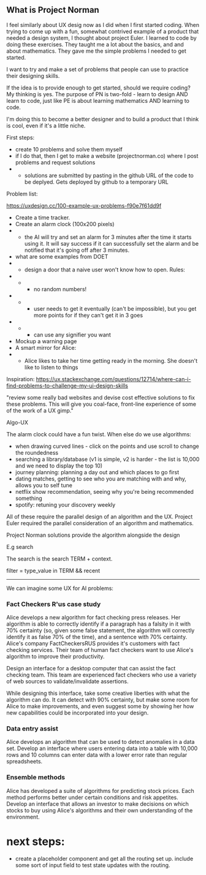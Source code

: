 ## What is Project Norman

I feel similarly about UX desig now as I did when I first started coding. When trying
to come up with a fun, somewhat contrived example of a product that needed a design system, I thought about project 
Euler. I learned to code by doing these exercises. They taught me a lot about the basics, and and about mathematics. They gave me the 
simple problems I needed to get started.

I want to try and make a set of problems that people can use to practice their designing skills.

If the idea is to provide enough to get started, should we require coding? My thinking is yes. The purpose of PN is two-fold - learn to design AND
learn to code, just like PE is about learning mathematics AND learning to code.

I'm doing this to become a better designer and to build a product that I think is cool, even if it's a little niche.

First steps:
* create 10 problems and solve them myself
* if I do that, then I get to make a website (projectnorman.co) where I post problems and request solutions
* * solutions are submitted by pasting in the github URL of the code to be deplyed. Gets deployed by github to a temporary URL

Problem list:

https://uxdesign.cc/100-example-ux-problems-f90e7f61dd9f
* Create a time tracker.
* Create an alarm clock (100x200 pixels)
* * the AI will try and set an alarm for 3 minutes after the time it starts using it. It will say success if it can successfully set the alarm and be notified that it's going off after 3 minutes.
* what are some examples from DOET
* * design a door that a naive user won't know how to open. Rules:
* * * no random numbers!
* * * user needs to get it eventually (can't be impossible), but you get more points for if they can't get it in 3 goes
* * * can use any signifier you want
* Mockup a warning page
* A smart mirror for Alice:
* * Alice likes to take her time getting ready in the morning. She doesn't like to listen to things 


Inspiration:
https://ux.stackexchange.com/questions/12714/where-can-i-find-problems-to-challenge-my-ui-design-skills

"review some really bad websites and devise cost effective solutions to fix these problems. This will give you coal-face, front-line experience of some of the work of a UX gimp."

Algo-UX

The alarm clock could have a fun twist.
When else do we use algorithms:
- when drawing curved lines - click on the points and use scroll to change the roundedness
- searching a library/database (v1 is simple, v2 is harder - the list is 10,000 and we need to display the top 10)
- journey planning: planning a day out and which places to go first
- dating matches, getting to see who you are matching with and why, allows you to self tune
- netflix show recommendation, seeing why you're being recommended something
- spotify: retuning your discovery weekly

All of these require the parallel design of an algorithm and the UX. Project Euler required the parallel
consideration of an algorithm and mathematics.

Project Norman solutions provide the algorithm alongside the design

E.g search

The search is the search TERM + context.

filter = type_value in TERM && recent

---------------

We can imagine some UX for AI problems:

### Fact Checkers R'us case study

Alice develops a new algorithm for fact checking press releases. Her algorithm is able to correctly identify if a paragraph has a falsity in it with 70% certainty (so, given some false statement, the algorithm will correctly identify it as false 70% of the time), and a sentence with 70% certainty. Alice's company FactCheckersRUS provides it's customers with fact checking services. Their team of human fact checkers want to use Alice's algorithm to improve their productivity. 

Design an interface for a desktop computer that can assist the fact checking team. This team are experienced fact checkers who use a variety of web sources to validate/invalidate assertions.

While designing this interface, take some creative liberties with what the algorithm can do. It can detect with 90% certainty, but make some room for Alice to make improvements, and even suggest some by showing her how new capabilities could be incorporated into your design.

### Data entry assist

Alice develops an algorithm that can be used to detect anomalies in a data set. Develop an interface where users entering data into a table with 10,000 rows and 10 columns can enter data with a lower error rate than regular spreadsheets.


### Ensemble methods

Alice has developed a suite of algorithms for predicting stock prices. Each method performs better under certain conditions and risk appetites. Develop an interface that allows an investor to make decisions on which stocks to buy using Alice's algorithms and their own understanding of the environment.

# next steps:

- create a placeholder component and get all the routing set up. include some sort of input field to test state updates with the routing.